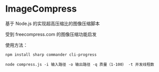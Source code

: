 # ImageCompress
基于 Node.js 的实现超高压缩比的图像压缩脚本

受到 freecompress.com 的图像压缩功能启发

使用方法：

```shell
npm install sharp commander cli-progress

node compress.js -i 输入路径 -o 输出路径 -q 质量（1-100） -t 并发线程数
```
